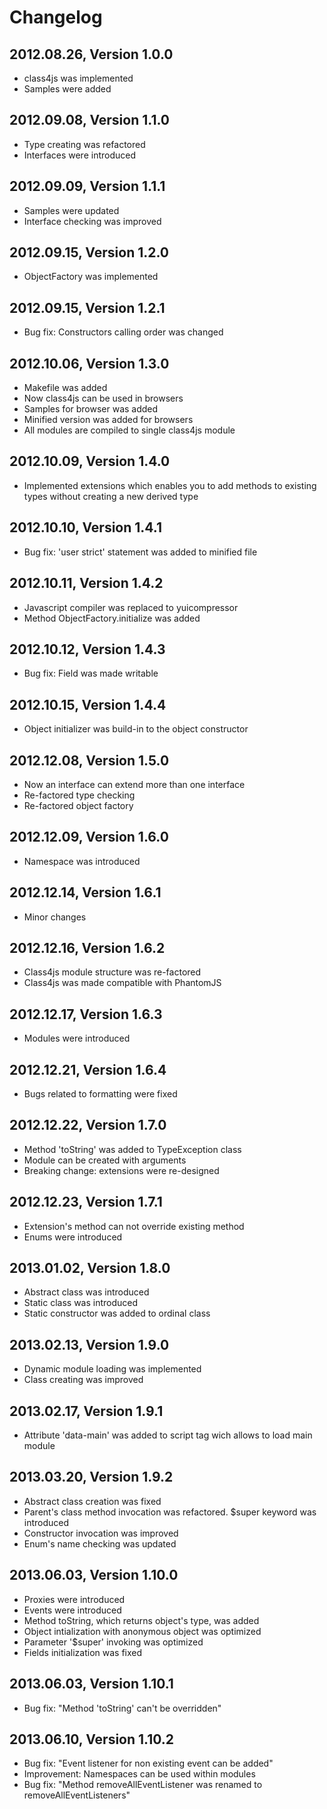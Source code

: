 # Changelog

## 2012.08.26, Version 1.0.0

* class4js was implemented
* Samples were added

## 2012.09.08, Version 1.1.0

* Type creating was refactored
* Interfaces were introduced

## 2012.09.09, Version 1.1.1

* Samples were updated
* Interface checking was improved

## 2012.09.15, Version 1.2.0

* ObjectFactory was implemented

## 2012.09.15, Version 1.2.1

* Bug fix: Constructors calling order was changed

## 2012.10.06, Version 1.3.0

* Makefile was added
* Now class4js can be used in browsers
* Samples for browser was added
* Minified version was added for browsers
* All modules are compiled to single class4js module

## 2012.10.09, Version 1.4.0

* Implemented extensions which enables you to add methods to existing types without creating a new derived type 

## 2012.10.10, Version 1.4.1

* Bug fix: 'user strict' statement was added to minified file

## 2012.10.11, Version 1.4.2

* Javascript compiler was replaced to yuicompressor
* Method ObjectFactory.initialize was added

## 2012.10.12, Version 1.4.3

* Bug fix: Field was made writable

## 2012.10.15, Version 1.4.4

* Object initializer was build-in to the object constructor 

## 2012.12.08, Version 1.5.0

* Now an interface can extend more than one interface
* Re-factored type checking
* Re-factored object factory 

## 2012.12.09, Version 1.6.0

* Namespace was introduced

## 2012.12.14, Version 1.6.1

* Minor changes

## 2012.12.16, Version 1.6.2

* Class4js module structure was re-factored
* Class4js was made compatible with PhantomJS

## 2012.12.17, Version 1.6.3

* Modules were introduced

## 2012.12.21, Version 1.6.4

* Bugs related to formatting were fixed

## 2012.12.22, Version 1.7.0

* Method 'toString' was added to TypeException class
* Module can be created with arguments
* Breaking change: extensions were re-designed

## 2012.12.23, Version 1.7.1

* Extension's method can not override existing method
* Enums were introduced

## 2013.01.02, Version 1.8.0

* Abstract class was introduced
* Static class was introduced
* Static constructor was added to ordinal class

## 2013.02.13, Version 1.9.0

* Dynamic module loading was implemented
* Class creating was improved

## 2013.02.17, Version 1.9.1

* Attribute 'data-main' was added to script tag wich allows to load main module

## 2013.03.20, Version 1.9.2

* Abstract class creation was fixed 
* Parent's class method invocation was refactored. $super keyword was introduced
* Constructor invocation was improved
* Enum's name checking was updated

## 2013.06.03, Version 1.10.0

* Proxies were introduced
* Events were introduced
* Method toString, which returns object's type, was added
* Object intialization with anonymous object was optimized
* Parameter '$super' invoking was optimized
* Fields initialization was fixed

## 2013.06.03, Version 1.10.1

* Bug fix: "Method 'toString' can't be overridden"

## 2013.06.10, Version 1.10.2

* Bug fix: "Event listener for non existing event can be added"
* Improvement: Namespaces can be used within modules
* Bug fix: "Method removeAllEventListener was renamed to removeAllEventListeners"
